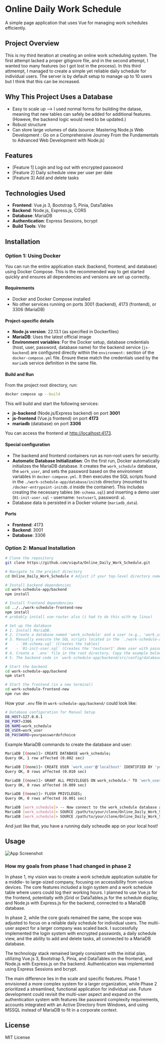 # Online Daily Work Schedule

A simple page application that uses Vue for managing work schedules efficiently.

## Project Overview

This is my third iteration at creating an online work scheduling system. The first attempt lacked a proper gitignore file, and in the second attempt, I wanted too many features (so I got lost in the process). In this third attmempt, I managed to create a simple yet reliable daily schedule for individual users. The server is by default setup to manage up to 10 users but I think that this can be increased.

## Why This Project Uses a Database

  - Easy to scale up --> I used normal forms for building the datase, meaning that new tables can safely be added for additional features. (Howeve, the backend logic would need to be updated.)
  - Robust structure
  - Can store large volumes of data
    (source: Mastering Node.js Web Development : Go on a Comprehensive Journey From the Fundamentals to Advanced Web Development with Node.js)

## Features

- [Feature 1] Login and log out with encrypted password
- [Feature 2] Daily schedule view per user per date
- [Feature 3] Add and delete tasks

## Technologies Used

- **Frontend**: Vue.js 3, Bootstrap 5, Pinia, DataTables
- **Backend**: Node.js, Express.js, CORS
- **Database**: MariaDB
- **Authentication**: Express Sessions, bcrypt
- **Build Tools**: Vite

## Installation

### Option 1: Using Docker

You can run the entire application stack (backend, frontend, and database) using Docker Compose. This is the recommended way to get started quickly and ensures all dependencies and versions are set up correctly.

#### Requirements
- Docker and Docker Compose installed
- No other services running on ports 3001 (backend), 4173 (frontend), or 3306 (MariaDB)

#### Project-specific details
- **Node.js version**: 22.13.1 (as specified in Dockerfiles)
- **MariaDB**: Uses the latest official image
- **Environment variables**: For the Docker setup, database credentials (host, user, password, database name) for the backend service (`js-backend`) are configured directly within the `environment:` section of the `docker-compose.yml` file. Ensure these match the credentials used by the `mariadb` service definition in the same file.

#### Build and Run

From the project root directory, run:
```bash
docker compose up --build
```
This will build and start the following services:
- **js-backend** (Node.js/Express backend) on port **3001**
- **js-frontend** (Vue.js frontend) on port **4173**
- **mariadb** (database) on port **3306**

You can access the frontend at [http://localhost:4173](http://localhost:4173).

#### Special configuration
- The backend and frontend containers run as non-root users for security.
- **Automatic Database Initialization**: On the first run, Docker automatically initializes the MariaDB database. It creates the `work_schedule` database, the `work_user`, and sets the password based on the environment variables in `docker-compose.yml`. It then executes the SQL scripts found in the `./work-schedule-app/database/initdb` directory (mounted to `/docker-entrypoint-initdb.d` inside the container). This includes creating the necessary tables (`00-schema.sql`) and inserting a demo user (`01-init-user.sql` - username: `testuser1`, password: `a`).
- Database data is persisted in a Docker volume (`mariadb_data`).

#### Ports
- **Frontend**: 4173
- **Backend**: 3001
- **Database**: 3306

### Option 2: Manual Installation

```bash
# Clone the repository
git clone https://github.com/viquta/Online_Daily_Work_Schedule.git

# Navigate to the project directory
cd Online_Daily_Work_Schedule # Adjust if your top-level directory name is different

# Install backend dependencies
cd work-schedule-app/backend
npm install

# Install frontend dependencies
cd ../../work-schedule-frontend-new
npm install
# probably install vue-router also (i had to do this with my linux)

# Set up the database
# 1. Install MariaDB.
# 2. Create a database named 'work_schedule' and a user (e.g., 'work_user'). See the MariaDB command example below.
# 3. Manually execute the SQL scripts located in the `./work-schedule-app/database/initdb/` directory against your 'work_schedule' database in the following order:
#    - `00-schema.sql` (Creates the tables)
#    - `01-init-user.sql` (Creates the 'testuser1' demo user with password 'a')
# 4. Create a `.env` file in the root directory. Copy the example below into this file and update the values (DB_USER, DB_PASSWORD, etc.) to match your database setup.
# 5. The backend code in `work-schedule-app/backend/src/config/database.js` reads these `.env` variables.

# Start the backend
cd work-schedule-app/backend
npm start

# Start the frontend (in a new terminal)
cd work-schedule-frontend-new
npm run dev
```
How your `.env` file in `work-schedule-app/backend/` could look like:
```bash
# Database configuration for Manual Setup
DB_HOST=127.0.0.1
DB_PORT=3306
DB_NAME=work_schedule
DB_USER=work_user
DB_PASSWORD=yourpasswordofchoice
```


Example MariaDB commands to create the database and user:
```bash
MariaDB [(none)]> CREATE DATABASE work_schedule;
Query OK, 1 row affected (0.002 sec)

MariaDB [(none)]> CREATE USER 'work_user'@'localhost' IDENTIFIED BY 'yourpasswordofchoice';
Query OK, 0 rows affected (0.010 sec)

MariaDB [(none)]> GRANT ALL PRIVILEGES ON work_schedule.* TO 'work_user'@'localhost';
Query OK, 0 rows affected (0.009 sec)

MariaDB [(none)]> FLUSH PRIVILEGES;
Query OK, 0 rows affected (0.001 sec)

MariaDB [work_schedule]> -- Now connect to the work_schedule database and run the SQL scripts from ./work-schedule-app/database/initdb/
MariaDB [work_schedule]> SOURCE /path/to/your/clone/Online_Daily_Work_Schedule/work-schedule-app/database/initdb/00-schema.sql;
MariaDB [work_schedule]> SOURCE /path/to/your/clone/Online_Daily_Work_Schedule/work-schedule-app/database/initdb/01-init-user.sql;
```
And just like that, you have a running daily scheudle app on your local host!

## Usage

![App Screenshot](https://github.com/viquta/Online_Daily_WorkSchedule/blob/main/documentation/draft_phase2.pptx%20-%20PowerPoint%2002_04_2025%2010_43_13.png)

### How my goals from phase 1 had changed in phase 2

In phase 1, my vision was to create a work schedule application suitable for a middle- to large-sized company, focusing on accessibility from various devices. The core features included a login system and a work schedule table where users could log their working hours. I planned to use Vue.js for the frontend, potentially with jGrid or DataTables.js for the schedule display, and Node.js with Express.js for the backend, connected to a MariaDB database.

In phase 2, while the core goals remained the same, the scope was adjusted to focus on a reliable daily schedule for individual users. The multi-user aspect for a larger company was scaled back. I successfully implemented the login system with encrypted passwords, a daily schedule view, and the ability to add and delete tasks, all connected to a MariaDB database.

The technology stack remained largely consistent with the initial plan, utilizing Vue.js 3, Bootstrap 5, Pinia, and DataTables on the frontend, and Node.js with Express.js on the backend. Authentication was implemented using Express Sessions and bcrypt.

The main difference lies in the scale and specific features. Phase 1 envisioned a more complex system for a larger organization, while Phase 2 prioritized a streamlined, functional application for individual use. Future development could revisit the multi-user aspect and expand on the authentication system with features like password complexity requirements, accounts integrated with an Active Directory from Windows, and using MSSQL instead of MariaDB to fit in a corporate context.

## License
MIT License
